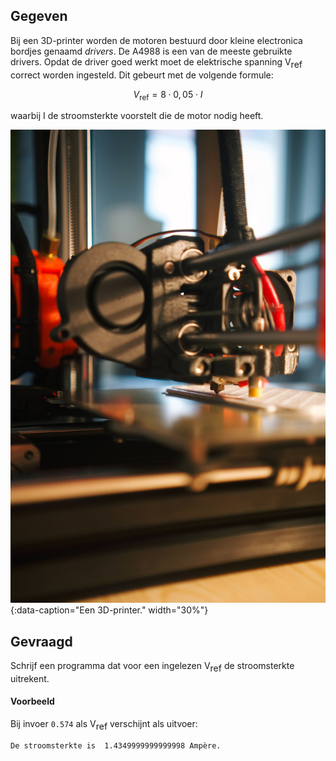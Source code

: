 ## Gegeven

Bij een 3D-printer worden de motoren bestuurd door kleine electronica bordjes genaamd *drivers*. De A4988 is een van de meeste gebruikte drivers. Opdat de driver goed werkt moet de elektrische spanning V<span style="vertical-align: sub;">ref</span> correct worden ingesteld. Dit gebeurt met de volgende formule:

$$
V_{\text{ref}} = 8\cdot 0,05 \cdot I
$$

waarbij I de stroomsterkte voorstelt die de motor nodig heeft.

![Een 3D-printer.](media/3dprinter.jpg "Foto door Kadir Celep op Unsplash."){:data-caption="Een 3D-printer." width="30%"}

## Gevraagd

Schrijf een programma dat voor een ingelezen V<span style="vertical-align: sub;">ref</span> de stroomsterkte uitrekent.

#### Voorbeeld
Bij invoer `0.574` als V<span style="vertical-align: sub;">ref</span> verschijnt als uitvoer:
```
De stroomsterkte is  1.4349999999999998 Ampère.
```
